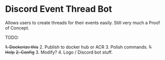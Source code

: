 # Discord Event Thread Bot

Allows users to create threads for their events easily. Still very much a Proof of Concept.

TODO:

~~1. Dockerize this~~
2. Publish to docker hub or ACR
3. Polish commands.
  ~~1. Help~~
  ~~2. Config~~
  3. Modify?
4. Logo / Discord bot stuff.